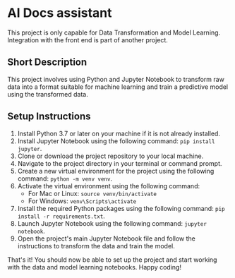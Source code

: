 # AI Docs assistant

This project is only capable for Data Transformation and Model Learning. Integration with the front end is part of another project.

## Short Description

This project involves using Python and Jupyter Notebook to transform raw data into a format suitable for machine learning and train a predictive model using the transformed data.

## Setup Instructions

1. Install Python 3.7 or later on your machine if it is not already installed.
2. Install Jupyter Notebook using the following command: `pip install jupyter`.
3. Clone or download the project repository to your local machine.
4. Navigate to the project directory in your terminal or command prompt.
5. Create a new virtual environment for the project using the following command: `python -m venv venv`.
6. Activate the virtual environment using the following command:
   - For Mac or Linux: `source venv/bin/activate`
   - For Windows: `venv\Scripts\activate`
7. Install the required Python packages using the following command: `pip install -r requirements.txt`.
8. Launch Jupyter Notebook using the following command: `jupyter notebook`.
9. Open the project's main Jupyter Notebook file and follow the instructions to transform the data and train the model.

That's it! You should now be able to set up the project and start working with the data and model learning notebooks. Happy coding!
